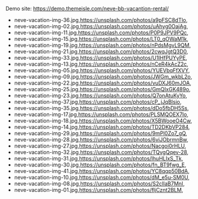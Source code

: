 Demo site: https://demo.themeisle.com/neve-bb-vacantion-rental/

- neve-vacation-img-36.jpg,https://unsplash.com/photos/a9pFSC8dTlo,
- neve-vacation-img-02.jpg,https://unsplash.com/photos/uAhyg0OajAg,
- neve-vacation-img-11.jpg,https://unsplash.com/photos/P0P9JPV9PQc,
- neve-vacation-img-15.jpg,https://unsplash.com/photos/LT0_qOWaM1k,
- neve-vacation-img-19.jpg,https://unsplash.com/photos/nPdsMgvL9QM,
- neve-vacation-img-21.jpg,https://unsplash.com/photos/2cwqJgtQ3D0,
- neve-vacation-img-33.jpg,https://unsplash.com/photos/U1IHfPUYyPE,
- neve-vacation-img-13.jpg,https://unsplash.com/photos/nCeR4kAcZ2c,
- neve-vacation-img-05.jpg,https://unsplash.com/photos/YUEVbqFfXVY,
- neve-vacation-img-09.jpg,https://unsplash.com/photos/JWGm_wkbL2o,
- neve-vacation-img-22.jpg,https://unsplash.com/photos/vuDXJ60mJOA,
- neve-vacation-img-25.jpg,https://unsplash.com/photos/GmQIxGK489o,
- neve-vacation-img-23.jpg,https://unsplash.com/photos/Q7onAtuKyYo,
- neve-vacation-img-37.jpg,https://unsplash.com/photos/cP_jJqBlsio,
- neve-vacation-img-35.jpg,https://unsplash.com/photos/dDo5fbDH5Ss,
- neve-vacation-img-17.jpg,https://unsplash.com/photos/PLSMQOEX7Io,
- neve-vacation-img-18.jpg,https://unsplash.com/photos/X5BWooeO4Cw,
- neve-vacation-img-14.jpg,https://unsplash.com/photos/TD2DKbVP284,
- neve-vacation-img-29.jpg,https://unsplash.com/photos/9mPl0Zo7_gQ,
- neve-vacation-img-28.jpg,https://unsplash.com/photos/6viJObrmnBw,
- neve-vacation-img-27.jpg,https://unsplash.com/photos/Nacgoi0rHLU,
- neve-vacation-img-32.jpg,https://unsplash.com/photos/TQvgQqev-28,
- neve-vacation-img-31.jpg,https://unsplash.com/photos/IhuHLIxS_Tk,
- neve-vacation-img-30.jpg,https://unsplash.com/photos/fn_BT9fwg_E,
- neve-vacation-img-41.jpg,https://unsplash.com/photos/YC8qqp50BdA,
- neve-vacation-img-10.jpg,https://unsplash.com/photos/dM_e5u-SM0U,
- neve-vacation-img-08.jpg,https://unsplash.com/photos/S2cIlaB7MnI,
- neve-vacation-img-01.jpg,https://unsplash.com/photos/fljCznt2BLM,